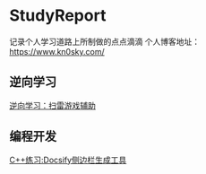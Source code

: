 # StudyReport
记录个人学习道路上所制做的点点滴滴
个人博客地址：https://www.kn0sky.com/

## 逆向学习
[逆向学习：扫雷游戏辅助](https://www.kn0sky.com/archives/reverse-winminexp)

## 编程开发
[C++练习:Docsify侧边栏生成工具](https://www.kn0sky.com/archives/cppprdocsifytool)
